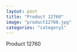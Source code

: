 ```yaml
---
layout: post
title: "Product 12760"
image: "product12760.jpg"
categories: "category1"
---
```

Product 12760

